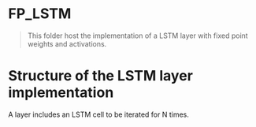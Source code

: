 # FP_LSTM
> This folder host the implementation of a LSTM layer with fixed point weights and activations.

# Structure of the LSTM layer implementation
A layer includes an LSTM cell to be iterated for N times.